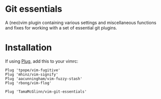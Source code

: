 Git essentials
==============

A (neo)vim plugin containing various settings and miscellaneous functions and fixes for working with a set of essential git plugins.

Installation
============

If using [Plug](https://github.com/junegunn/vim-plug), add this to your vimrc:

```vimscript
Plug 'tpope/vim-fugitive'
Plug 'mhinz/vim-signify'
Plug 'aacunningham/vim-fuzzy-stash'
Plug 'rbong/vim-flog'

Plug 'TamaMcGlinn/vim-git-essentials'
```
